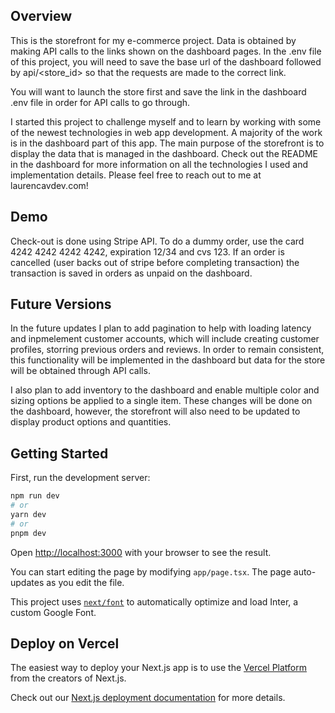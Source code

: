 
## Overview

This is the storefront for my e-commerce project. Data is obtained by making API calls to the links shown on the dashboard pages. In the .env file of this project, you will need to save the base url of the dashboard followed by api/<store_id> so that the requests are made to the correct link.

You will want to launch the store first and save the link in the dashboard .env file in order for API calls to go through. 

I started this project to challenge myself and to learn by working with some of the newest technologies in web app development. A majority of the work is in the dashboard part of this app. The main purpose of the storefront is to display the data that is managed in the dashboard. Check out the README in the dashboard for more information on all the technologies I used and implementation details. Please feel free to reach out to me at laurencavdev.com!

## Demo

Check-out is done using Stripe API. To do a dummy order, use the card 4242 4242 4242 4242, expiration 12/34 and cvs 123. If an order is cancelled (user backs out of stripe before completing transaction) the transaction is saved in orders as unpaid on the dashboard.

## Future Versions
In the future updates I plan to add pagination to help with loading latency and inpmelement customer accounts, which will include creating customer profiles, storring previous orders and reviews. In order to remain consistent, this functionality will be implemented in the dashboard but data for the store will be obtained through API calls.

I also plan to add inventory to the dashboard and enable multiple color and sizing options be applied to a single item. These changes will be done on the dashboard, however, the storefront will also need to be updated to display product options and quantities. 


## Getting Started

First, run the development server:

```bash
npm run dev
# or
yarn dev
# or
pnpm dev
```

Open [http://localhost:3000](http://localhost:3000) with your browser to see the result.

You can start editing the page by modifying `app/page.tsx`. The page auto-updates as you edit the file.

This project uses [`next/font`](https://nextjs.org/docs/basic-features/font-optimization) to automatically optimize and load Inter, a custom Google Font.


## Deploy on Vercel

The easiest way to deploy your Next.js app is to use the [Vercel Platform](https://vercel.com/new?utm_medium=default-template&filter=next.js&utm_source=create-next-app&utm_campaign=create-next-app-readme) from the creators of Next.js.

Check out our [Next.js deployment documentation](https://nextjs.org/docs/deployment) for more details.
